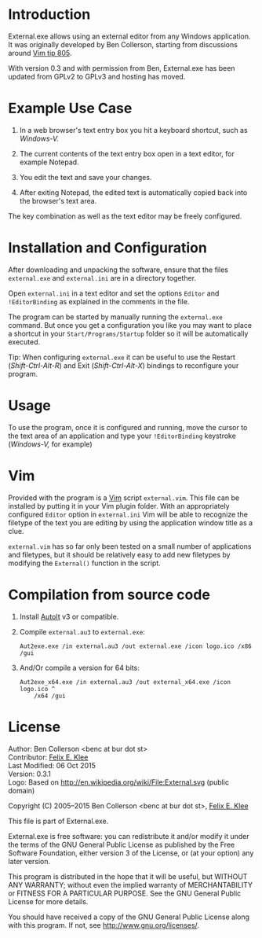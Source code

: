 Introduction
============

External.exe allows using an external editor from any Windows application. It
was originally developed by Ben Collerson, starting from discussions around
[Vim tip 805][1].

With version 0.3 and with permission from Ben, External.exe has been updated
from GPLv2 to GPLv3 and hosting has moved.


Example Use Case
================

 1. In a web browser's text entry box you hit a keyboard shortcut, such as
    *Windows-V.*

 2. The current contents of the text entry box open in a text editor, for
    example Notepad.

 3. You edit the text and save your changes.

 4. After exiting Notepad, the edited text is automatically copied back into
    the browser's text area.

The key combination as well as the text editor may be freely configured.


Installation and Configuration
==============================

After downloading and unpacking the software, ensure that the files
`external.exe` and `external.ini` are in a directory together.

Open `external.ini` in a text editor and set the options `Editor` and
`!EditorBinding` as explained in the comments in the file.

The program can be started by manually running the `external.exe` command. But
once you get a configuration you like you may want to place a shortcut in your
`Start/Programs/Startup` folder so it will be automatically executed.

Tip: When configuring `external.exe` it can be useful to use the Restart
(*Shift-Ctrl-Alt-R*) and Exit (*Shift-Ctrl-Alt-X*) bindings to reconfigure your
program.


Usage
=====

To use the program, once it is configured and running, move the cursor to the
text area of an application and type your `!EditorBinding` keystroke
(*Windows-V,* for example)


Vim
===

Provided with the program is a [Vim][2] script `external.vim`. This file can be
installed by putting it in your Vim plugin folder. With an appropriately
configured `Editor` option in `external.ini` Vim will be able to recognize the
filetype of the text you are editing by using the application window title as a
clue.

`external.vim` has so far only been tested on a small number of applications
and filetypes, but it should be relatively easy to add new filetypes by
modifying the `External()` function in the script.


Compilation from source code
============================

 1. Install [AutoIt][3] v3 or compatible.

 2. Compile `external.au3` to `external.exe`:

        Aut2exe.exe /in external.au3 /out external.exe /icon logo.ico /x86 /gui

 3. And/Or compile a version for 64 bits:

        Aut2exe_x64.exe /in external.au3 /out external_x64.exe /icon logo.ico ^
            /x64 /gui


License
=======

Author: Ben Collerson &lt;benc at bur dot st&gt;  
Contributor: [Felix E. Klee](mailto:felix.klee@inka.de)  
Last Modified: 06 Oct 2015  
Version: 0.3.1  
Logo: Based on <http://en.wikipedia.org/wiki/File:External.svg> (public domain)

Copyright (C) 2005–2015 Ben Collerson &lt;benc at bur dot st&gt;,
[Felix E. Klee](mailto:felix.klee@inka.de)

This file is part of External.exe.

External.exe is free software: you can redistribute it and/or modify it under
the terms of the GNU General Public License as published by the Free Software
Foundation, either version 3 of the License, or (at your option) any later
version.

This program is distributed in the hope that it will be useful, but WITHOUT ANY
WARRANTY; without even the implied warranty of MERCHANTABILITY or FITNESS FOR A
PARTICULAR PURPOSE. See the GNU General Public License for more details.

You should have received a copy of the GNU General Public License along with
this program. If not, see <http://www.gnu.org/licenses/>.


[1]: http://vim.wikia.com/wiki/VimTip805
[2]: http://vim.sourceforge.net/
[3]: https://en.wikipedia.org/wiki/AutoIt
